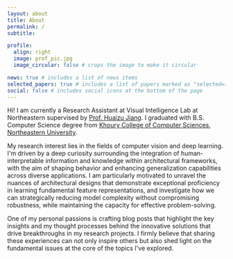 ```yaml
---
layout: about
title: About
permalink: /
subtitle: 

profile:
  align: right
  image: prof_pic.jpg
  image_circular: false # crops the image to make it circular

news: true # includes a list of news items
selected_papers: true # includes a list of papers marked as "selected={true}"
social: false # includes social icons at the bottom of the page
---
```


Hi! I am currently a Research Assistant at Visual Intelligence Lab at Northeastern supervised by [Prof. Huaizu Jiang](https://jianghz.me/). I graduated with B.S. Computer Science degree from [Khoury College of Computer Sciences](https://www.khoury.northeastern.edu/), [Northeastern University](https://www.northeastern.edu/).

My research interest lies in the fields of computer vision and deep learning. I'm driven by a deep curiosity surrounding the integration of human-interpretable information and knowledge within architectural frameworks, with the aim of shaping behavior and enhancing generalization capabilities across diverse applications. I am particularly motivated to unravel the nuances of architectural designs that demonstrate exceptional proficiency in learning fundamental feature representations, and investigate how we can strategically reducing model complexity without compromising robustness, while maintaining the capacity for effective problem-solving.

One of my personal passions is crafting blog posts that highlight the key insights and my thought processes behind the innovative solutions that drive breakthroughs in my research projects. 
I firmly believe that sharing these experiences can not only inspire others but also shed light on the fundamental issues at the core of the topics I've explored.